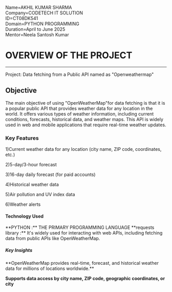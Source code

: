 Name=AKHIL KUMAR SHARMA <br>
Company=CODETECH IT SOLUTION<br>
ID=CT08DK541<br>
Domain=PYTHON PROGRAMMING<br>
Duration=April to June 2025<br>
Mentor=Neela Santosh Kumar<br>
<h1>OVERVIEW OF THE PROJECT</h1>
<hr>
Project: Data fetching from a Public API named as "Openweathermap"
<h2>Objective</h2>
<p>The main objective of using "OpenWeatherMap"for data fetching is that it is a popular public API that provides weather data for any location in the world. It offers various types of weather information, including current conditions, forecasts, historical data, and weather maps. This API is widely used in web and mobile applications that require real-time weather updates.</p>
<h3>Key Features</h3>
1)Current weather data for any location (city name, ZIP code, coordinates, etc.)

2)5-day/3-hour forecast

3)16-day daily forecast (for paid accounts)

4)Historical weather data

5)Air pollution and UV index data

6)Weather alerts

<h4>Technology Used</h4>
**PYTHON :**  THE PRIMARY PROGRAMMING LANGUAGE
**requests library :** It's widely used for interacting with web APIs, including fetching data from public APIs like OpenWeatherMap.
<h5>
    Key Insights
</h5>
**OpenWeatherMap provides real-time, forecast, and historical weather data for millions of locations worldwide.**

**Supports data access by city name, ZIP code, geographic coordinates, or city**


